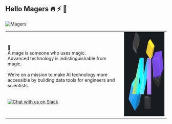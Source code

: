 ## Hello Magers 🔥 ⚡ 🌊

![Magers](https://media.graphassets.com/rtZz4d9lReGNiSYwFW4T)

| | |
| ----------- | ----------- |
| 🧙<br/>A mage is someone who uses magic.<br/>Advanced technology is indistinguishable from magic.<br /><br />We’re on a mission to make AI technology more accessible by building data tools for engineers and scientists.<br /><br /><br />[![Chat with us on Slack](https://img.shields.io/badge/%20-Join%20us%20on%20Slack-black?style=for-the-badge&logo=slack&labelColor=6B50D7)](https://www.mage.ai/chat) | <img alt="Mage blocks" height="264" width="320" src="https://github.com/mage-ai/assets/blob/main/logo/MageBlocks.gif?raw=true" /> |
